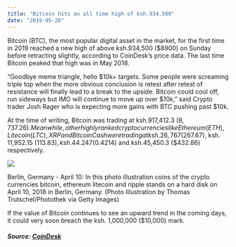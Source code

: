```yaml
---
title: "Bitcoin hits an all time high of ksh.934,500"
date: "2019-05-28"
---
```


Bitcoin (BTC), the most popular digital asset in the market, for the first time in 2019 reached a new high of above ksh.934,500 ($8900) on Sunday before retracting slightly, according to CoinDesk’s price data. The last time Bitcoin peaked that high was in May 2018.

“Goodbye meme triangle, hello $10k+ targets. Some people were screaming triple top when the more obvious conclusion is retest after retest of resistance will finally lead to a break to the upside. Bitcoin could cool off, run sideways but IMO will continue to move up over $10k,” said Crypto trader Josh Rager who is expecting more gains with BTC pushing past $10k.

At the time of writing, Bitcoin was trading at ksh.917,412.3 ($8,737.26). Meanwhile, other highly ranked cryptocurrencies like Ethereum (ETH), Litecoin (LTC), XRP and Bitcoin Cash were trading at ksh.26,767 ($267.67), ksh. 11,952.15 ($113.83), ksh. 44.247 ($0.4214) and ksh.45,450.3 ($432.86) respectively.

![](images/proxy.duckduckgodvdw.com_.jpeg)

Berlin, Germany - April 10: In this photo illustration coins of the crypto currencies bitcoin, ethereum litecoin and ripple stands on a hard disk on April 10, 2018 in Berlin, Germany. (Photo Illustration by Thomas Trutschel/Photothek via Getty Images)

If the value of Bitcoin continues to see an upward trend in the coming days, it could very soon breach the ksh. 1,000,000 ($10,000) mark.

##### **Source:** [**CoinDesk**](https://www.coindesk.com/bitcoin-hits-new-2019-high-above-8900?fbclid=IwAR3QcsEmRAIAbeSSbEIVM5zPEAR68T0MPjc7_LYAF6gbOIYSBn6Hi7bZsAk)
